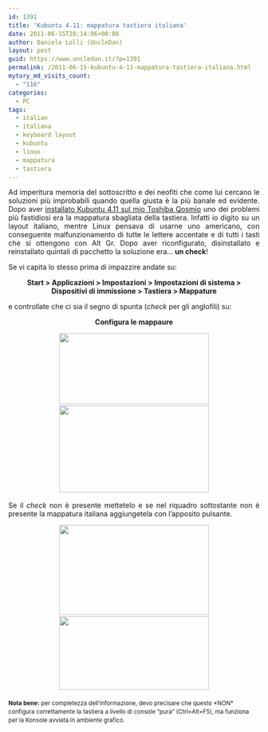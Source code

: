 ```yaml
---
id: 1391
title: 'Kubuntu 4.11: mappatura tastiera italiana'
date: 2011-06-15T20:14:06+00:00
author: Daniele Lolli (UncleDan)
layout: post
guid: https://www.uncledan.it/?p=1391
permalink: /2011-06-15-kubuntu-4-11-mappatura-tastiera-italiana.html
mytory_md_visits_count:
  - "116"
categories:
  - PC
tags:
  - italian
  - italiana
  - keyboard layout
  - kubuntu
  - linux
  - mappatura
  - tastiera
---
```

<p style="text-align: justify;">
  Ad imperitura memoria del sottoscritto e dei neofiti che come lui cercano le soluzioni più improbabili quando quella giusta è la più banale ed evidente. Dopo aver <a title="Kubuntu 4.11: prima impressione… sconvolgente!" href="https://www.uncledan.it/2011/06/kubuntu-4-11-prima-impressione-sconvolgente/">installato Kubuntu 4.11 sul mio Toshiba Qosmio</a> uno dei problemi più fastidiosi era la mappatura sbagliata della tastiera. Infatti io digito su un layout italiano, mentre Linux pensava di usarne uno americano, con conseguente malfunzionamento di tutte le lettere accentate e di tutti i tasti che si ottengono con Alt Gr. Dopo aver riconfigurato, disinstallato e reinstallato quintali di pacchetto la soluzione era&#8230; <strong>un check</strong>!
</p>

<p style="text-align: justify;">
  Se vi capita lo stesso prima di impazzire andate su:
</p>

<p style="text-align: center;">
  <strong>Start > Applicazioni > Impostazioni > Impostazioni di sistema > Dispositivi di immissione > Tastiera > Mappature</strong>
</p>

<p style="text-align: justify;">
  e controllate che ci sia il segno di spunta (<em>check</em> per gli anglofili) su:
</p>

<p style="text-align: center;">
  <strong>Configura le mappaure</strong>
</p>

<p style="text-align: center;">
  <strong><a title="kubuntu-4-11-selezione-tastiera-1" href="/wp-content/uploads/2011/06/kubuntu-4-11-selezione-tastiera-1.png" target="_blank"><img class="alignnone size-medium wp-image-1392" title="kubuntu-4-11-selezione-tastiera-1" src="/wp-content/uploads/2011/06/kubuntu-4-11-selezione-tastiera-1-300x142.png" alt="" width="300" height="142" srcset="/wp-content/uploads/2011/06/kubuntu-4-11-selezione-tastiera-1-300x142.png 300w, /wp-content/uploads/2011/06/kubuntu-4-11-selezione-tastiera-1.png 960w" sizes="(max-width: 300px) 100vw, 300px" /></a> <a title="kubuntu-4-11-selezione-tastiera-2" href="/wp-content/uploads/2011/06/kubuntu-4-11-selezione-tastiera-2.png" target="_blank"><img class="alignnone size-medium wp-image-1393" title="kubuntu-4-11-selezione-tastiera-2" src="/wp-content/uploads/2011/06/kubuntu-4-11-selezione-tastiera-2-300x174.png" alt="" width="300" height="174" srcset="/wp-content/uploads/2011/06/kubuntu-4-11-selezione-tastiera-2-300x174.png 300w, /wp-content/uploads/2011/06/kubuntu-4-11-selezione-tastiera-2.png 960w" sizes="(max-width: 300px) 100vw, 300px" /></a><br /> </strong>
</p>

<p style="text-align: justify;">
  Se il <em>check</em> non è presente mettetelo e se nel riquadro sottostante non è presente la mappatura italiana aggiungetela con l&#8217;apposito pulsante.
</p>

<p style="text-align: center;">
  <a title="kubuntu-4-11-selezione-tastiera-3a" href="/wp-content/uploads/2011/06/kubuntu-4-11-selezione-tastiera-3a.png" target="_blank"><img class="alignnone size-medium wp-image-1396" title="kubuntu-4-11-selezione-tastiera-3a" src="/wp-content/uploads/2011/06/kubuntu-4-11-selezione-tastiera-3a-300x180.png" alt="" width="300" height="180" srcset="/wp-content/uploads/2011/06/kubuntu-4-11-selezione-tastiera-3a-300x180.png 300w, /wp-content/uploads/2011/06/kubuntu-4-11-selezione-tastiera-3a.png 960w" sizes="(max-width: 300px) 100vw, 300px" /></a> <a title="kubuntu-4-11-selezione-tastiera-3b" href="/wp-content/uploads/2011/06/kubuntu-4-11-selezione-tastiera-3b.png" target="_blank"><img class="alignnone size-medium wp-image-1397" title="kubuntu-4-11-selezione-tastiera-3b" src="/wp-content/uploads/2011/06/kubuntu-4-11-selezione-tastiera-3b-300x147.png" alt="" width="300" height="147" srcset="/wp-content/uploads/2011/06/kubuntu-4-11-selezione-tastiera-3b-300x147.png 300w, /wp-content/uploads/2011/06/kubuntu-4-11-selezione-tastiera-3b.png 505w" sizes="(max-width: 300px) 100vw, 300px" /></a>
</p>

<p style="text-align: left;">
  <small><strong>Nota bene:</strong> per completezza dell&#8217;informazione, devo precisare che questo *NON* configura correttamente la tastiera a livello di console &#8220;pura&#8221; (Ctrl+Alt+F5), ma funziona per la Konsole avviata in ambiente grafico.</small>
</p>